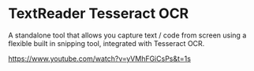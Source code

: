 # TextReader Tesseract OCR

A standalone tool that allows you capture text / code from screen using a flexible built in snipping tool, integrated with Tesseract OCR.

https://www.youtube.com/watch?v=yVMhFGiCsPs&t=1s
